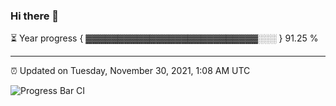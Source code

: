 ### Hi there 👋

⏳ Year progress { ▓▓▓▓▓▓▓▓▓▓▓▓▓▓▓▓▓▓▓▓▓▓▓▓▓▓▓░░░ } 91.25 %

---

⏰ Updated on Tuesday, November 30, 2021, 1:08 AM UTC

![Progress Bar CI](https://github.com/arthurbuhl/arthurbuhl/workflows/Progress%20Bar%20CI/badge.svg)
